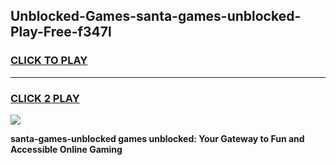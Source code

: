 
## Unblocked-Games-santa-games-unblocked-Play-Free-f347l
<h3>
<a href="https://premium76.site?title=santa-games-unblocked&ref=18A">CLICK TO PLAY</a></h3>
<hr>

<h3>
<a href="https://premium76.site?title=santa-games-unblocked&ref=18A">CLICK 2 PLAY</a>
  
</h3>

<a href="https://premium76.site?title=santa-games-unblocked&ref=18A"><img src="https://clearcache.store/games.png"></a>


**santa-games-unblocked games unblocked: Your Gateway to Fun and Accessible Online Gaming**
